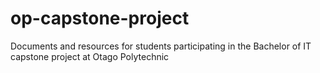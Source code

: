 # op-capstone-project
Documents and resources for students participating in the Bachelor of IT capstone project at Otago Polytechnic
